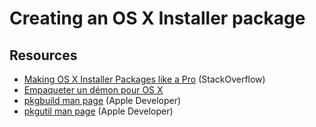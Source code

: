 # Creating an OS X Installer package

## Resources

* [Making OS X Installer Packages like a Pro] (StackOverflow)
* [Empaqueter un démon pour OS X]
* [pkgbuild man page] (Apple Developer)
* [pkgutil man page] (Apple Developer)


[Making OS X Installer Packages like a Pro]: http://stackoverflow.com/questions/11487596/making-os-x-installer-packages-like-a-pro-xcode4-developer-id-mountain-lion-re
[Empaqueter un démon pour OS X]: http://vincent.bernat.im/fr/blog/2013-autoconf-osx-installeur.html#fnref:sdk
[pkgbuild man page]: https://developer.apple.com/library/mac/documentation/Darwin/Reference/Manpages/man1/pkgbuild.1.html#//apple_ref/doc/man/1/pkgbuild
[pkgutil man page]: https://developer.apple.com/library/mac/documentation/Darwin/Reference/Manpages/man1/pkgutil.1.html
